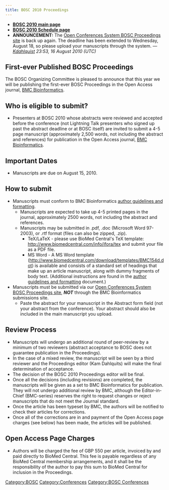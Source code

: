 ```yaml
---
title: BOSC 2010 Proceedings
---
```


-   **[ BOSC 2010 main page](BOSC_2010 "wikilink")**
-   **[ BOSC 2010 Schedule page](BOSC_2010_Schedule "wikilink")**
-   **ANNOUNCEMENT:** The [Open Conferences System BOSC Proceedings
    site](http://events.open-bio.org/BOSC2010-Proceedings/openconf.php)
    is back up again. The deadline has been extended to Wednesday,
    August 18, so please upload your manuscripts through the system. *—
    [Kdahlquist](User:Kdahlquist "wikilink") 23:53, 16 August
    2010 (UTC)*

First-ever Published BOSC Proceedings
-------------------------------------

The BOSC Organizing Committee is pleased to announce that this year we
will be publishing the first-ever BOSC Proceedings in the Open Access
journal, [BMC
Bioinformatics](http://www.biomedcentral.com/bmcbioinformatics/).

Who is eligible to submit?
--------------------------

-   Presenters at BOSC 2010 whose abstracts were reviewed and accepted
    before the conference (not Lightning Talk presenters who signed up
    past the abstract deadline or at BOSC itself) are invited to submit
    a 4-5 page manuscript (approximately 2,500 words, not including the
    abstract and references) for publication in the Open Access journal,
    [BMC
    Bioinformatics](http://www.biomedcentral.com/bmcbioinformatics/).

Important Dates
---------------

-   Manuscripts are due on August 15, 2010.

How to submit
-------------

-   Manuscripts must conform to BMC Bioinformatics [ author guidelines
    and
    formatting](Media:Instructions_for_authors_-_BMC_-_Appendix_A.pdf "wikilink").
    -   Manuscripts are expected to take up 4-5 printed pages in the
        journal, approximately 2500 words, not including the abstract
        and references.
    -   Manuscripts may be submitted in .pdf, .doc (Microsoft Word
        97-2003), or .rtf format (files can also be zipped, .zip).
        -   TeX/LaTeX - please use BioMed Central's TeX template:
            <http://www.biomedcentral.com/info/ifora/tex> and submit
            your file as a PDF file.
        -   MS Word - A MS Word
            template (http://www.biomedcentral.com/download/templates/BMC154d.dot)
            is available and consists of a standard set of headings that
            make up an article manuscript, along with dummy fragments of
            body text. (Additional instructions are found in the [
            author guidelines and
            formatting](Media:Instructions_for_authors_-_BMC_-_Appendix_A.pdf "wikilink") document.)
-   Manuscripts must be submitted via our [Open Conferences System BOSC
    Proceedings
    site](http://events.open-bio.org/BOSC2010-Proceedings/openconf.php),
    ***NOT*** through the BMC Bioinformatics submissions site.
    -   Paste the abstract for your manuscript in the Abstract form
        field (not your abstract from the conference). Your abstract
        should also be included in the main manuscript you upload.

Review Process
--------------

-   Manuscripts will undergo an additional round of peer-review by a
    minimum of two reviewers (abstract acceptance to BOSC does not
    guarantee publication in the Proceedings).
-   In the case of a mixed review, the manuscript will be seen by a
    third reviewer and the Proceedings editor (Kam Dahlquits) will make
    the final determination of acceptance.
-   The decision of the BOSC 2010 Proceedings editor will be final.
-   Once all the decisions (including revisions) are completed, the
    manuscripts will be given as a set to BMC Bioinformatics
    for publication. They will not undergo additional review by BMC,
    although the Editor-in-Chief (BMC-series) reserves the right to
    request changes or reject manuscripts that do not meet the
    Journal standard.
-   Once the article has been typeset by BMC, the authors will be
    notified to check their articles for corrections.
-   Once all of the corrections are in and payment of the Open Access
    page charges (see below) has been made, the articles will
    be published.

Open Access Page Charges
------------------------

-   Authors will be charged the fee of GBP 550 per article, invoiced by
    and paid directly to BioMed Central. This fee is payable regardless
    of any BioMed Central membership arrangements, and it shall be the
    responsibility of the author to pay this sum to BioMed Central for
    inclusion in the Proceedings.

<Category:BOSC> <Category:Conferences> [Category:BOSC
Conferences](Category:BOSC_Conferences "wikilink")
